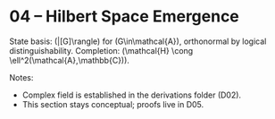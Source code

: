 # 04 – Hilbert Space Emergence

State basis: \(|[G]\rangle\) for \(G\in\mathcal{A}\), orthonormal by logical distinguishability.
Completion: \(\mathcal{H} \cong \ell^2(\mathcal{A},\mathbb{C})\).

Notes:
- Complex field is established in the derivations folder (D02).
- This section stays conceptual; proofs live in D05.
